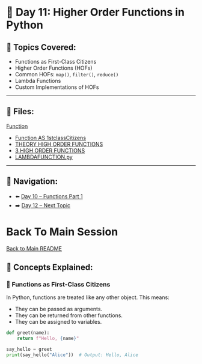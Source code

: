 # 📘 Day 11: Higher Order Functions in Python

## 🔹 Topics Covered:

- Functions as First-Class Citizens
- Higher Order Functions (HOFs)
- Common HOFs: `map()`, `filter()`, `reduce()`
- Lambda Functions
- Custom Implementations of HOFs

---
## 📄 Files:
[Function](../../FUNCTIONS)
- [Function AS 1stclassCitizens](./Functions1stclassCitizens.py)
- [THEORY HIGH ORDER FUNCTIONS](./HIGHERORDERFUNCTIONS.py)
- [3 HIGH ORDER FUNCTIONS ](./HOF3Functions.py)
- [LAMBDAFUNCTION.py](./LAMBDAFUNCTION.py)

---

## 🔄 Navigation:
- ⬅️ [Day 10 – Functions Part 1](../DAY10/README.md)
- ➡️ [Day 12 – Next Topic](../DAY11/README.md) 

# Back To Main Session
[Back to Main README](../../README.md)



## 🧠 Concepts Explained:

### 🔸 Functions as First-Class Citizens

In Python, functions are treated like any other object. This means:
- They can be passed as arguments.
- They can be returned from other functions.
- They can be assigned to variables.

```python
def greet(name):
    return f"Hello, {name}"

say_hello = greet
print(say_hello("Alice"))  # Output: Hello, Alice
